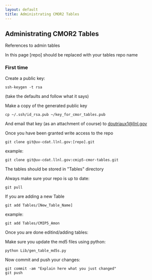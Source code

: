 ```yaml
---
layout: default
title: Administrating CMOR2 Tables
---
```


##  Administrating CMOR2 Tables

References to admin tables

In this page [repo] should be replaced with your tables repo name

### First time

Create a public key:
    
    ssh-keygen -t rsa

(take the defaults and follow what it says)  
  
Make a copy of the generated public key  
    
    cp ~/.ssh/id_rsa.pub ~/key_for_cmor_tables.pub

And email that key (as an attachment of course) to doutriaux1@llnl.gov

Once you have been granted write access to the repo
    
    git clone git@uv-cdat.llnl.gov:[repo].git

example:

    git clone git@uv-cdat.llnl.gov:cmip5-cmor-tables.git

The tables should be stored in "Tables" directory

Always make sure your repo is up to date:
    
    git pull

If you are adding a new Table

    git add Tables/[New_Table_Name]

example:

    git add Tables/CMIP5_Amon

Once you are done editind/adding tables:

Make sure you update the md5 files using python:

    python Lib/gen_table_md5s.py

Now commit and push your changes:

    git commit -am "Explain here what you just changed"
    git push

